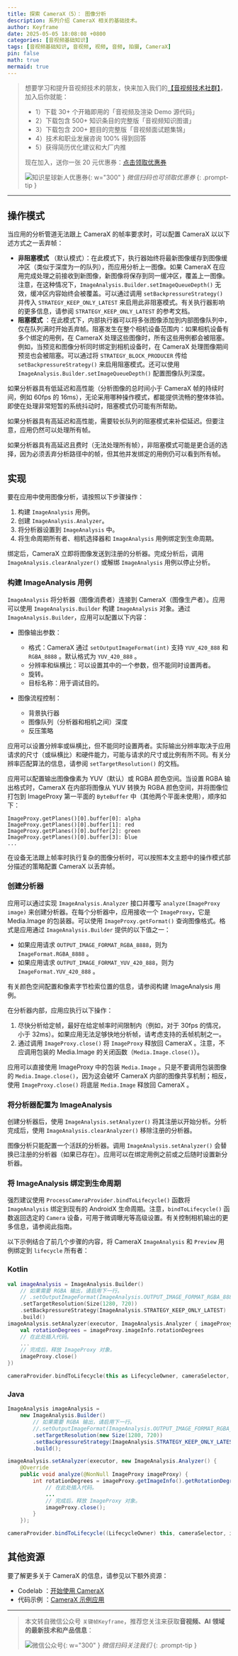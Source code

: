 ```yaml
---
title: 探索 CameraX（5）： 图像分析
description: 系列介绍 CameraX 相关的基础技术。
author: Keyframe
date: 2025-05-05 18:08:08 +0800
categories: [音视频基础知识]
tags: [音视频基础知识, 音视频, 视频, 音频, 拍摄, CameraX]
pin: false
math: true
mermaid: true
---
```


>想要学习和提升音视频技术的朋友，快来加入我们的<a href="https://t.zsxq.com/jRprT" target="_blank" rel="noopener noreferrer">【音视频技术社群】</a>，加入后你就能：
>
>- 1）下载 30+ 个开箱即用的「音视频及渲染 Demo 源代码」
>- 2）下载包含 500+ 知识条目的完整版「音视频知识图谱」
>- 3）下载包含 200+ 题目的完整版「音视频面试题集锦」
>- 4）技术和职业发展咨询 100% 得到回答
>- 5）获得简历优化建议和大厂内推
>  
>现在加入，送你一张 20 元优惠券：<a href="https://t.zsxq.com/jRprT" target="_blank" rel="noopener noreferrer">点击领取优惠券</a>
>
>![知识星球新人优惠券](assets/img/keyframe-zsxq-coupon.png){: w="300" }
>_微信扫码也可领取优惠券_
{: .prompt-tip }

---



## 操作模式

当应用的分析管道无法跟上 CameraX 的帧率要求时，可以配置 CameraX 以以下述方式之一丢弃帧：

  * **非阻塞模式** （默认模式）：在此模式下，执行器始终将最新图像缓存到图像缓冲区（类似于深度为一的队列），而应用分析上一图像。如果 CameraX 在应用完成处理之前接收到新图像，新图像将保存到同一缓冲区，覆盖上一图像。注意，在这种情况下，`ImageAnalysis.Builder.setImageQueueDepth()` 无效，缓冲区内容始终会被覆盖。可以通过调用 `setBackpressureStrategy()` 并传入 `STRATEGY_KEEP_ONLY_LATEST` 来启用此非阻塞模式。有关执行器影响的更多信息，请参阅 `STRATEGY_KEEP_ONLY_LATEST` 的参考文档。
  * **阻塞模式** ：在此模式下，内部执行器可以将多张图像添加到内部图像队列中，仅在队列满时开始丢弃帧。阻塞发生在整个相机设备范围内：如果相机设备有多个绑定的用例，在 CameraX 处理这些图像时，所有这些用例都会被阻塞。例如，当预览和图像分析同时绑定到相机设备时，在 CameraX 处理图像期间预览也会被阻塞。可以通过将 `STRATEGY_BLOCK_PRODUCER` 传给 `setBackpressureStrategy()` 来启用阻塞模式。还可以使用 `ImageAnalysis.Builder.setImageQueueDepth()` 配置图像队列深度。

如果分析器具有低延迟和高性能（分析图像的总时间小于 CameraX 帧的持续时间，例如 60fps 的 16ms），无论采用哪种操作模式，都能提供流畅的整体体验。即使在处理非常短暂的系统抖动时，阻塞模式仍可能有所帮助。

如果分析器具有高延迟和高性能，需要较长队列的阻塞模式来补偿延迟。但要注意，应用仍然可以处理所有帧。

如果分析器具有高延迟且费时（无法处理所有帧），非阻塞模式可能是更合适的选择，因为必须丢弃分析路径中的帧，但其他并发绑定的用例仍可以看到所有帧。

## 实现

要在应用中使用图像分析，请按照以下步骤操作：

  1. 构建 `ImageAnalysis` 用例。
  2. 创建 `ImageAnalysis.Analyzer`。
  3. 将分析器设置到 `ImageAnalysis` 中。
  4. 将生命周期所有者、相机选择器和 `ImageAnalysis` 用例绑定到生命周期。

绑定后，CameraX 立即将图像发送到注册的分析器。完成分析后，调用 `ImageAnalysis.clearAnalyzer()` 或解绑 `ImageAnalysis` 用例以停止分析。

### 构建 ImageAnalysis 用例

`ImageAnalysis` 将分析器（图像消费者）连接到 CameraX（图像生产者）。应用可以使用 `ImageAnalysis.Builder` 构建 `ImageAnalysis` 对象。通过 `ImageAnalysis.Builder`，应用可以配置以下内容：

  * 图像输出参数：
    * 格式：CameraX 通过 `setOutputImageFormat(int)` 支持 `YUV_420_888` 和 `RGBA_8888` 。默认格式为 `YUV_420_888` 。
    * 分辨率和纵横比：可以设置其中的一个参数，但不能同时设置两者。
    * 旋转。
    * 目标名称：用于调试目的。

  * 图像流程控制：
    * 背景执行器
    * 图像队列（分析器和相机之间）深度
    * 反压策略

应用可以设置分辨率或纵横比，但不能同时设置两者。实际输出分辨率取决于应用请求的尺寸（或纵横比）和硬件能力，可能与请求的尺寸或比例有所不同。有关分辨率匹配算法的信息，请参阅 `setTargetResolution()` 的文档。

应用可以配置输出图像像素为 YUV（默认）或 RGBA 颜色空间。当设置 RGBA 输出格式时，CameraX 在内部将图像从 YUV 转换为 RGBA 颜色空间，并将图像位打包到 ImageProxy 第一平面的 `ByteBuffer` 中（其他两个平面未使用），顺序如下：

```
ImageProxy.getPlanes()[0].buffer[0]: alpha
ImageProxy.getPlanes()[0].buffer[1]: red
ImageProxy.getPlanes()[0].buffer[2]: green
ImageProxy.getPlanes()[0].buffer[3]: blue
...
```

在设备无法跟上帧率时执行复杂的图像分析时，可以按照本文主题中的操作模式部分描述的策略配置 CameraX 以丢弃帧。

### 创建分析器

应用可以通过实现 `ImageAnalysis.Analyzer` 接口并覆写 `analyze(ImageProxy image)` 来创建分析器。在每个分析器中，应用接收一个 `ImageProxy`，它是 Media.Image 的包装器。可以使用 `ImageProxy.getFormat()` 查询图像格式。格式是应用通过 `ImageAnalysis.Builder` 提供的以下值之一：

  * 如果应用请求 `OUTPUT_IMAGE_FORMAT_RGBA_8888`，则为 `ImageFormat.RGBA_8888` 。
  * 如果应用请求 `OUTPUT_IMAGE_FORMAT_YUV_420_888`，则为 `ImageFormat.YUV_420_888` 。

有关颜色空间配置和像素字节检索位置的信息，请参阅构建 ImageAnalysis 用例。

在分析器内部，应用应执行以下操作：

  1. 尽快分析给定帧，最好在给定帧率时间限制内（例如，对于 30fps 的情况，小于 32ms）。如果应用无法足够快地分析帧，请考虑支持的丢帧机制之一。
  2. 通过调用 `ImageProxy.close()` 将 `ImageProxy` 释放回 CameraX 。注意，不应调用包装的 Media.Image 的关闭函数（`Media.Image.close()`）。

应用可以直接使用 ImageProxy 中的包装 `Media.Image` 。只是不要调用包装图像的 `Media.Image.close()`，因为这会破坏 CameraX 内部的图像共享机制；相反，使用 `ImageProxy.close()` 将底层 `Media.Image` 释放回 CameraX 。

### 将分析器配置为 ImageAnalysis

创建分析器后，使用 `ImageAnalysis.setAnalyzer()` 将其注册以开始分析。分析完成后，使用 `ImageAnalysis.clearAnalyzer()` 移除注册的分析器。

图像分析只能配置一个活跃的分析器。调用 `ImageAnalysis.setAnalyzer()` 会替换已注册的分析器（如果已存在）。应用可以在绑定用例之前或之后随时设置新分析器。

### 将 ImageAnalysis 绑定到生命周期

强烈建议使用 `ProcessCameraProvider.bindToLifecycle()` 函数将 `ImageAnalysis` 绑定到现有的 AndroidX 生命周期。注意，`bindToLifecycle()` 函数返回选定的 `Camera` 设备，可用于微调曝光等高级设置。有关控制相机输出的更多信息，请参阅此指南。

以下示例结合了前几个步骤的内容，将 CameraX `ImageAnalysis` 和 `Preview` 用例绑定到 `lifecycle` 所有者：

### Kotlin

```kotlin
val imageAnalysis = ImageAnalysis.Builder()
    // 如果需要 RGBA 输出，请启用下一行。
    // .setOutputImageFormat(ImageAnalysis.OUTPUT_IMAGE_FORMAT_RGBA_8888)
    .setTargetResolution(Size(1280, 720))
    .setBackpressureStrategy(ImageAnalysis.STRATEGY_KEEP_ONLY_LATEST)
    .build()
imageAnalysis.setAnalyzer(executor, ImageAnalysis.Analyzer { imageProxy ->
    val rotationDegrees = imageProxy.imageInfo.rotationDegrees
    // 在此处插入代码。
    ...
    // 完成后，释放 ImageProxy 对象。
    imageProxy.close()
})

cameraProvider.bindToLifecycle(this as LifecycleOwner, cameraSelector, imageAnalysis, preview)
```


### Java

```java
ImageAnalysis imageAnalysis =
    new ImageAnalysis.Builder()
        // 如果需要 RGBA 输出，请启用下一行。
        //.setOutputImageFormat(ImageAnalysis.OUTPUT_IMAGE_FORMAT_RGBA_8888)
        .setTargetResolution(new Size(1280, 720))
        .setBackpressureStrategy(ImageAnalysis.STRATEGY_KEEP_ONLY_LATEST)
        .build();

imageAnalysis.setAnalyzer(executor, new ImageAnalysis.Analyzer() {
    @Override
    public void analyze(@NonNull ImageProxy imageProxy) {
        int rotationDegrees = imageProxy.getImageInfo().getRotationDegrees();
            // 在此处插入代码。
            ...
            // 完成后，释放 ImageProxy 对象。
            imageProxy.close();
        }
    });

cameraProvider.bindToLifecycle((LifecycleOwner) this, cameraSelector, imageAnalysis, preview);
```

## 其他资源

要了解更多关于 CameraX 的信息，请参见以下额外资源：

  * Codelab ：[开始使用 CameraX](https://developer.android.com/camerax)
  * 代码示例 ：[CameraX 示例应用](https://github.com/android/CameraX-Samples)


---

> 本文转自微信公众号 `关键帧Keyframe`，推荐您关注来获取**音视频、AI 领域的最新技术和产品信息**：
>
>![微信公众号](assets/img/keyframe-mp.jpg){: w="300" }
>_微信扫码关注我们_
{: .prompt-tip }